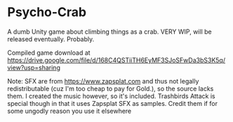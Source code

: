 # Psycho-Crab
A dumb Unity game about climbing things as a crab. VERY WIP, will be released eventually. Probably.

Compiled game download at https://drive.google.com/file/d/168C4QSTiiTH6EyMF3SJoSFwDa3bS3K5q/view?usp=sharing

Note: SFX are from https://www.zapsplat.com and thus not legally redistributable (cuz I'm too cheap to pay for Gold.), so the source lacks them.
I created the music however, so it's included. Trashbirds Attack is special though in that it uses Zapsplat SFX as samples. Credit them if for some ungodly reason you use it elsewhere
